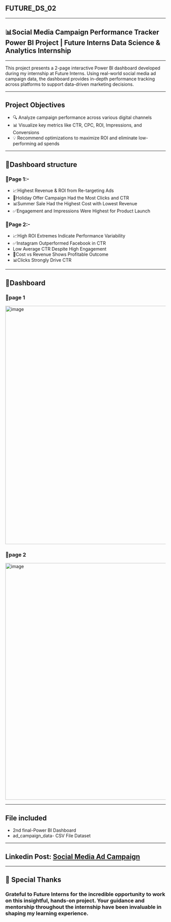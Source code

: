 <h2>FUTURE_DS_02</h2>
<hr>
<h2>📊Social Media Campaign Performance Tracker
Power BI Project | Future Interns Data Science & Analytics Internship</h2>
<hr>
This project presents a 2-page interactive Power BI dashboard developed during my internship at Future Interns. Using real-world social media ad campaign data, the dashboard provides in-depth performance tracking across platforms to support data-driven marketing decisions.
<hr>
<h2>Project Objectives</h2>
<ul>
<li>🔍 Analyze campaign performance across various digital channels</li>
<li>📊 Visualize key metrics like CTR, CPC, ROI, Impressions, and Conversions</li>
<li>💡 Recommend optimizations to maximize ROI and eliminate low-performing ad spends</li>
</ul>
<hr>
<h2>📂Dashboard structure</h2>
<h3>📄Page 1:-</h3>
<ul>
<li>📈Highest Revenue & ROI from Re-targeting Ads</li>
<li>💼Holiday Offer Campaign Had the Most Clicks and CTR</li>
<li>📊Summer Sale Had the Highest Cost with Lowest Revenue</li>
<li>✅Engagement and Impressions Were Highest for Product Launch</li>
</ul>
<h3>📄Page 2:-</h3>
<ul>
<li>📈High ROI Extremes Indicate Performance Variability </li>
<li>✅Instagram Outperformed Facebook in CTR</li>
<li>Low Average CTR Despite High Engagement</li>
<li>💼Cost vs Revenue Shows Profitable Outcome</li>
<li>📊Clicks Strongly Drive CTR</li>
</ul>
<hr>
<h2>📂Dashboard</h2>
<h3>📄page 1</h3>
<img width="1327" height="747" alt="image" src="https://github.com/user-attachments/assets/0debffc6-d0dc-459b-a782-a45e3c4817ba" />
<h3>📄page 2</h3>
<img width="1330" height="742" alt="image" src="https://github.com/user-attachments/assets/f99a5776-cfb0-42e4-8016-83e388b7f8bc" />
<hr>
<h2>File included</h2>
<ul>
<li>2nd final-Power BI Dashboard</li>
<li>ad_campaign_data- CSV File Dataset</li>  
</ul>
<hr>
<h2>Linkedin Post: <a href="">Social Media Ad Campaign</a></h2>
<hr>
<h2>🤝 Special Thanks</h2>
<h3>Grateful to Future Interns for the incredible opportunity to work on this insightful, hands-on project. Your guidance and mentorship throughout the internship have been invaluable in shaping my learning experience.</h3>
